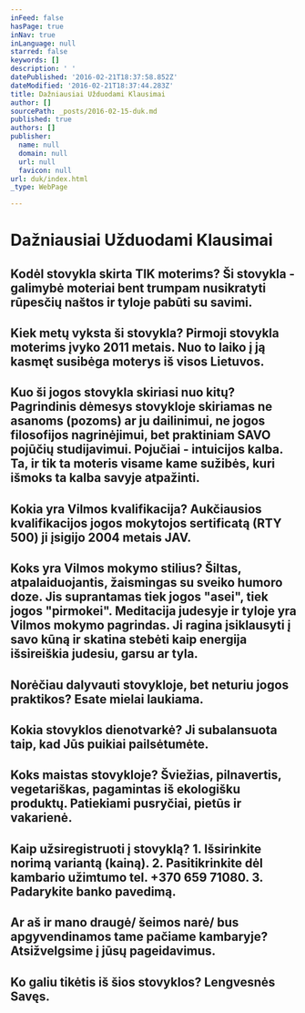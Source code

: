 ```yaml
---
inFeed: false
hasPage: true
inNav: true
inLanguage: null
starred: false
keywords: []
description: ' '
datePublished: '2016-02-21T18:37:58.852Z'
dateModified: '2016-02-21T18:37:44.283Z'
title: Dažniausiai Užduodami Klausimai
author: []
sourcePath: _posts/2016-02-15-duk.md
published: true
authors: []
publisher:
  name: null
  domain: null
  url: null
  favicon: null
url: duk/index.html
_type: WebPage

---
```

# Dažniausiai Užduodami Klausimai

## Kodėl stovykla skirta TIK moterims? Ši stovykla - galimybė moteriai bent trumpam nusikratyti rūpesčių naštos ir tyloje pabūti su savimi. 

## Kiek metų vyksta ši stovykla? Pirmoji stovykla moterims įvyko 2011 metais. Nuo to laiko į ją kasmęt susibėga moterys iš visos Lietuvos. 

## Kuo ši jogos stovykla skiriasi nuo kitų? Pagrindinis dėmesys stovykloje skiriamas ne asanoms (pozoms) ar ju dailinimui, ne jogos filosofijos nagrinėjimui, bet praktiniam SAVO pojūčių studijavimui. Pojučiai - intuicijos kalba. Ta, ir tik ta moteris visame kame sužibės, kuri išmoks ta kalba savyje atpažinti. 

## Kokia yra Vilmos kvalifikacija? Aukčiausios kvalifikacijos jogos mokytojos sertificatą (RTY 500) ji įsigijo 2004 metais JAV.

## Koks yra Vilmos mokymo stilius? Šiltas, atpalaiduojantis, žaismingas su sveiko humoro doze. Jis suprantamas tiek jogos "asei", tiek jogos "pirmokei". Meditacija judesyje ir tyloje yra Vilmos mokymo pagrindas. Ji ragina įsiklausyti į savo kūną ir skatina stebėti kaip energija išsireiškia judesiu, garsu ar tyla. 

## Norėčiau dalyvauti stovykloje, bet neturiu jogos praktikos? Esate mielai laukiama.  

## Kokia stovyklos dienotvarkė? Ji subalansuota taip, kad Jūs puikiai pailsėtumėte. 

## Koks maistas stovykloje? Šviežias, pilnavertis, vegetariškas, pagamintas iš ekologišku produktų. Patiekiami pusryčiai, pietūs ir vakarienė. 

## Kaip užsiregistruoti į stovyklą? 1\. Išsirinkite norimą variantą (kainą). 2\. Pasitikrinkite dėl kambario užimtumo tel. +370 659 71080\. 3\. Padarykite banko pavedimą. 

## Ar aš ir mano draugė/ šeimos narė/ bus apgyvendinamos tame pačiame kambaryje? Atsižvelgsime į jūsų pageidavimus. 

## Ko galiu tikėtis iš šios stovyklos? Lengvesnės Savęs.